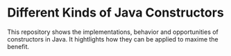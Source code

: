 # Different Kinds of Java Constructors #

This repository shows the implementations, behavior and opportunities of constructors in Java.
It hightlights how they can be applied to maxime the benefit.
